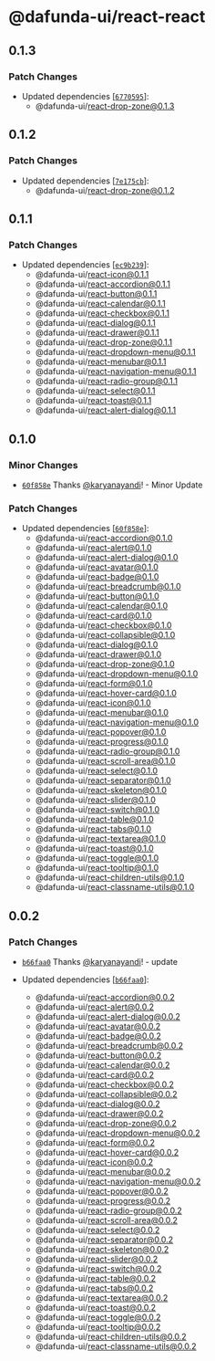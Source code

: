 # @dafunda-ui/react-react

## 0.1.3

### Patch Changes

- Updated dependencies
  [[`6770595`](https://github.com/dafundacom/dafunda-ui/commit/6770595bd489bf6debcfa5dd1b2917217bca1b07)]:
  - @dafunda-ui/react-drop-zone@0.1.3

## 0.1.2

### Patch Changes

- Updated dependencies
  [[`7e175cb`](https://github.com/dafundacom/dafunda-ui/commit/7e175cb10cc7069a9d9a5843aef07827b52c1f35)]:
  - @dafunda-ui/react-drop-zone@0.1.2

## 0.1.1

### Patch Changes

- Updated dependencies
  [[`ec9b239`](https://github.com/dafundacom/dafunda-ui/commit/ec9b2393e446a7b5f5bac17307c5d0c5df416e75)]:
  - @dafunda-ui/react-icon@0.1.1
  - @dafunda-ui/react-accordion@0.1.1
  - @dafunda-ui/react-button@0.1.1
  - @dafunda-ui/react-calendar@0.1.1
  - @dafunda-ui/react-checkbox@0.1.1
  - @dafunda-ui/react-dialog@0.1.1
  - @dafunda-ui/react-drawer@0.1.1
  - @dafunda-ui/react-drop-zone@0.1.1
  - @dafunda-ui/react-dropdown-menu@0.1.1
  - @dafunda-ui/react-menubar@0.1.1
  - @dafunda-ui/react-navigation-menu@0.1.1
  - @dafunda-ui/react-radio-group@0.1.1
  - @dafunda-ui/react-select@0.1.1
  - @dafunda-ui/react-toast@0.1.1
  - @dafunda-ui/react-alert-dialog@0.1.1

## 0.1.0

### Minor Changes

- [`60f858e`](https://github.com/dafundacom/dafunda-ui/commit/60f858e31d1347e0c2b61fb1818daa0ef05c7961)
  Thanks [@karyanayandi](https://github.com/karyanayandi)! - Minor Update

### Patch Changes

- Updated dependencies
  [[`60f858e`](https://github.com/dafundacom/dafunda-ui/commit/60f858e31d1347e0c2b61fb1818daa0ef05c7961)]:
  - @dafunda-ui/react-accordion@0.1.0
  - @dafunda-ui/react-alert@0.1.0
  - @dafunda-ui/react-alert-dialog@0.1.0
  - @dafunda-ui/react-avatar@0.1.0
  - @dafunda-ui/react-badge@0.1.0
  - @dafunda-ui/react-breadcrumb@0.1.0
  - @dafunda-ui/react-button@0.1.0
  - @dafunda-ui/react-calendar@0.1.0
  - @dafunda-ui/react-card@0.1.0
  - @dafunda-ui/react-checkbox@0.1.0
  - @dafunda-ui/react-collapsible@0.1.0
  - @dafunda-ui/react-dialog@0.1.0
  - @dafunda-ui/react-drawer@0.1.0
  - @dafunda-ui/react-drop-zone@0.1.0
  - @dafunda-ui/react-dropdown-menu@0.1.0
  - @dafunda-ui/react-form@0.1.0
  - @dafunda-ui/react-hover-card@0.1.0
  - @dafunda-ui/react-icon@0.1.0
  - @dafunda-ui/react-menubar@0.1.0
  - @dafunda-ui/react-navigation-menu@0.1.0
  - @dafunda-ui/react-popover@0.1.0
  - @dafunda-ui/react-progress@0.1.0
  - @dafunda-ui/react-radio-group@0.1.0
  - @dafunda-ui/react-scroll-area@0.1.0
  - @dafunda-ui/react-select@0.1.0
  - @dafunda-ui/react-separator@0.1.0
  - @dafunda-ui/react-skeleton@0.1.0
  - @dafunda-ui/react-slider@0.1.0
  - @dafunda-ui/react-switch@0.1.0
  - @dafunda-ui/react-table@0.1.0
  - @dafunda-ui/react-tabs@0.1.0
  - @dafunda-ui/react-textarea@0.1.0
  - @dafunda-ui/react-toast@0.1.0
  - @dafunda-ui/react-toggle@0.1.0
  - @dafunda-ui/react-tooltip@0.1.0
  - @dafunda-ui/react-children-utils@0.1.0
  - @dafunda-ui/react-classname-utils@0.1.0

## 0.0.2

### Patch Changes

- [`b66faa0`](https://github.com/dafundacom/dafunda-ui/commit/b66faa05b4481a7a2cefb65797ca8ba4f8c8e149)
  Thanks [@karyanayandi](https://github.com/karyanayandi)! - update

- Updated dependencies
  [[`b66faa0`](https://github.com/dafundacom/dafunda-ui/commit/b66faa05b4481a7a2cefb65797ca8ba4f8c8e149)]:
  - @dafunda-ui/react-accordion@0.0.2
  - @dafunda-ui/react-alert@0.0.2
  - @dafunda-ui/react-alert-dialog@0.0.2
  - @dafunda-ui/react-avatar@0.0.2
  - @dafunda-ui/react-badge@0.0.2
  - @dafunda-ui/react-breadcrumb@0.0.2
  - @dafunda-ui/react-button@0.0.2
  - @dafunda-ui/react-calendar@0.0.2
  - @dafunda-ui/react-card@0.0.2
  - @dafunda-ui/react-checkbox@0.0.2
  - @dafunda-ui/react-collapsible@0.0.2
  - @dafunda-ui/react-dialog@0.0.2
  - @dafunda-ui/react-drawer@0.0.2
  - @dafunda-ui/react-drop-zone@0.0.2
  - @dafunda-ui/react-dropdown-menu@0.0.2
  - @dafunda-ui/react-form@0.0.2
  - @dafunda-ui/react-hover-card@0.0.2
  - @dafunda-ui/react-icon@0.0.2
  - @dafunda-ui/react-menubar@0.0.2
  - @dafunda-ui/react-navigation-menu@0.0.2
  - @dafunda-ui/react-popover@0.0.2
  - @dafunda-ui/react-progress@0.0.2
  - @dafunda-ui/react-radio-group@0.0.2
  - @dafunda-ui/react-scroll-area@0.0.2
  - @dafunda-ui/react-select@0.0.2
  - @dafunda-ui/react-separator@0.0.2
  - @dafunda-ui/react-skeleton@0.0.2
  - @dafunda-ui/react-slider@0.0.2
  - @dafunda-ui/react-switch@0.0.2
  - @dafunda-ui/react-table@0.0.2
  - @dafunda-ui/react-tabs@0.0.2
  - @dafunda-ui/react-textarea@0.0.2
  - @dafunda-ui/react-toast@0.0.2
  - @dafunda-ui/react-toggle@0.0.2
  - @dafunda-ui/react-tooltip@0.0.2
  - @dafunda-ui/react-children-utils@0.0.2
  - @dafunda-ui/react-classname-utils@0.0.2
